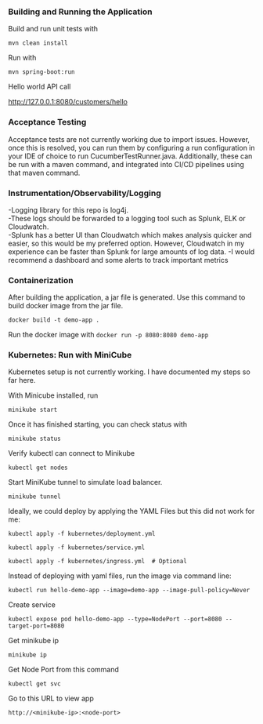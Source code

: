 ### Building and Running the Application

Build and run unit tests with 

`mvn clean install
`

Run with 

`mvn spring-boot:run
`

Hello world API call

http://127.0.0.1:8080/customers/hello

### Acceptance Testing

Acceptance tests are not currently working due to import issues.  However, once this is resolved, you can run them
by configuring a run configuration in your IDE of choice to run CucumberTestRunner.java.  Additionally, these can
be run with a maven command, and integrated into CI/CD pipelines using that maven command.

### Instrumentation/Observability/Logging

-Logging library for this repo is log4j.  
-These logs should be forwarded to a logging tool such as Splunk, ELK or Cloudwatch.  
-Splunk has a better UI than Cloudwatch which
makes analysis quicker and easier, so this would be my preferred option.
However, Cloudwatch in my experience can be faster than Splunk
for large amounts of log data.
-I would recommend a dashboard and some alerts to track important metrics

### Containerization

After building the application, a jar file is generated. Use this command to build docker image from the jar file.

`docker build -t demo-app .
`

Run the docker image with
`docker run -p 8080:8080 demo-app
`

### Kubernetes: Run with MiniCube

Kubernetes setup is not currently working.  I have documented my steps so far here.

With Minicube installed, run

`minikube start
`

Once it has finished starting, you can check status with 

`minikube status
`

Verify kubectl can connect to Minikube

`kubectl get nodes
`

Start MiniKube tunnel to simulate load balancer.

`minikube tunnel`

Ideally, we could deploy by applying the YAML Files but this did not work for me:

`kubectl apply -f kubernetes/deployment.yml`

`kubectl apply -f kubernetes/service.yml`

`kubectl apply -f kubernetes/ingress.yml  # Optional`

Instead of deploying with yaml files, run the image via command line:

`kubectl run hello-demo-app --image=demo-app --image-pull-policy=Never`

Create service 

 `kubectl expose pod hello-demo-app --type=NodePort --port=8080 --target-port=8080`

 Get minikube ip

 `minikube ip`

Get Node Port from this command

`kubectl get svc`

Go to this URL to view app

`http://<minikube-ip>:<node-port>`